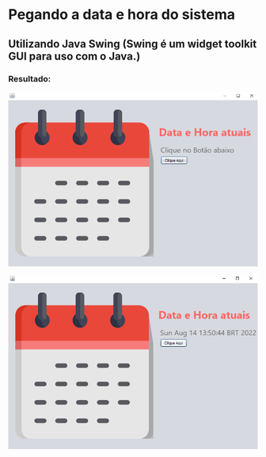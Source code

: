 # Pegando a data e hora do sistema

## Utilizando Java Swing (Swing é um widget toolkit GUI para uso com o Java.)

### Resultado:
<img src="https://github.com/bragabriel/LinguagensDeProgramacao/blob/main/Java/Curso_em_Video-Java/Swing/RelogioSwing/RelogioSwingResult1.png" width="600px"> <br>

<img src="https://github.com/bragabriel/LinguagensDeProgramacao/blob/main/Java/Curso_em_Video-Java/Swing/RelogioSwing/RelogioSwingResult2.png" width="600px">